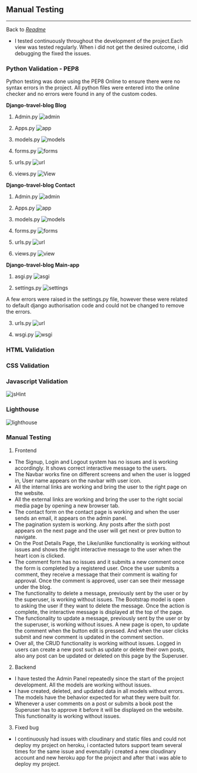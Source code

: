 ## Manual Testing
______________________________
Back to *[Readme](https://github.com/Deepak9912/django-travel-blog)*

* I tested continuously throughout the development of the project.Each view was tested regularly. When i did not get the desired outcome, i did debugging the fixed the issues.

### Python Validation - PEP8
Python testing was done using the PEP8 Online to ensure there were no syntax errors in the project. All python files were entered into the online checker and no errors were found in any of the custom codes.

**Django-travel-blog Blog**
1. Admin.py
![admin](https://user-images.githubusercontent.com/93731898/180001414-83f91a1f-d8a4-47f6-8b06-2d1c88c5da60.PNG)

2. Apps.py
![app](https://user-images.githubusercontent.com/93731898/180001498-5e0dcb16-4b3b-4872-bd01-f2d8f8ad1c69.PNG)

3. models.py
![models](https://user-images.githubusercontent.com/93731898/180001542-f035308e-a722-4915-b5d5-c2c539208267.PNG)

4. forms.py
![forms](https://user-images.githubusercontent.com/93731898/180001603-4469dd52-c7f8-4c6c-b33d-a4c1d8b3f177.PNG)

5. urls.py
![url](https://user-images.githubusercontent.com/93731898/180001665-8ed65077-15b4-4ccf-9f38-184129a17745.PNG)

6. views.py
![View](https://user-images.githubusercontent.com/93731898/180001710-ad6451aa-a77c-4ccb-867c-9157cb321e57.PNG)

**Django-travel-blog Contact**
1. Admin.py
![admin](https://user-images.githubusercontent.com/93731898/180001760-3bc0a277-1489-496b-8ae6-69ce45124482.PNG)

2. Apps.py
![app](https://user-images.githubusercontent.com/93731898/180001792-6d72345e-af3e-4126-a269-663e785de0d9.PNG)

3. models.py
 ![models](https://user-images.githubusercontent.com/93731898/180001854-de3a9b8c-b682-47f0-adde-7a8c37459d7b.PNG)

4. forms.py
![forms](https://user-images.githubusercontent.com/93731898/180001904-1c8432db-0c96-4908-a89f-a44d685ba429.PNG)

5. urls.py
![url](https://user-images.githubusercontent.com/93731898/180001947-7db85685-5ea4-48b8-a3c1-cb691af5150c.PNG)

6. views.py
![view](https://user-images.githubusercontent.com/93731898/180001997-c5ab272e-85bd-438f-ab87-8b25106d187e.PNG)


**Django-travel-blog Main-app**
1. asgi.py
![asgi](https://user-images.githubusercontent.com/93731898/180003644-5a496043-3153-46ab-a9f1-7513b52fba1c.PNG)

2. settings.py
![settings](https://user-images.githubusercontent.com/93731898/180003715-a53d78e5-dd7f-4567-b0f0-b8e723280039.PNG)

A few errors were raised in the settings.py file, however these were related to default django authorisation code and could not be changed to remove the errors.

3. urls.py
![url](https://user-images.githubusercontent.com/93731898/180003761-ca4b6d2e-3a22-4802-9444-4be3074581f1.PNG)

4. wsgi.py
![wsgi](https://user-images.githubusercontent.com/93731898/180003803-d60784d6-39cf-4bd6-92df-8f75bc6cfe26.PNG)


### HTML Validation 


### CSS Validation


### Javascript Validation
![jsHint](https://user-images.githubusercontent.com/93731898/180004804-9863f864-3617-4780-b897-efb1dbc9d369.PNG)

### Lighthouse
![lighthouse](https://user-images.githubusercontent.com/93731898/180081848-fe265411-3880-4a93-a49f-4b0efb2f4b44.PNG)


### Manual Testing

1. Frontend

- The Signup, Login and Logout system has no issues and is working accordingly. It shows correct interactive message to the users.
- The Navbar works fine on different screens and when the user is logged in, User name appears on the navbar with user icon.
- All the internal links are working and bring the user to the right page on the website.
- All the external links are working and bring the user to the right social media page by opening a new browser tab.
- The contact form on the contact page is working and when the user sends an email, it appears on the admin panel.
- The pagination system is working. Any posts after the sixth post appears on the next page and the user will get next or prev button to navigate.
- On the Post Details Page, the Like/unlike functionality is working without issues and shows the right interactive message to the user when the heart icon is clicked.
- The comment form has no issues and it submits a new comment once the form is completed by a registered user. Once the user submits a comment, they receive a message that their comment is waiting for approval. Once the comment is approved, user can see their message under the blog.
- The functionality to delete a message, previously sent by the user or by the superuser, is working without issues. The Bootstrap model is open to asking the user if they want to delete the message. Once the action is complete, the interactive message is displayed at the top of the page.
- The functionality to update a message, previously sent by the user or by the superuser, is working without issues. A new page is open, to update the comment when the button edit is pressed. And when the user clicks submit and new comment is updated in the comment section.
- Over all, the CRUD functionality is working without issues. Logged in users can create a new post such as update or delete their own posts, also any post can be updated or deleted on this page by the Superuser.


2. Backend

- I have tested the Admin Panel repeatedly since the start of the project development. All the models are working without issues.
- I have created, deleted, and updated data in all models without errors. The models have the behavior expected for what they were built for.
- Whenever a user comments on a post or submits a book post the Superuser has to approve it before it will be displayed on the website. This functionality is working without issues.


3. Fixed bug

- I continuously had issues with cloudinary and static files and could not deploy my project on heroku, i contacted tutors support team several times for the same issue and evenutally i created a new cloudinary account and new heroku app for the project and after that i was able to deploy my project.
